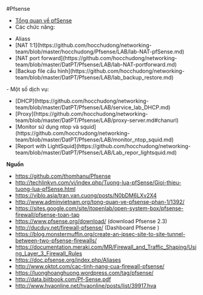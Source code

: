 #Pfsense

- [Tổng quan về pfSense](https://github.com/hocchudong/networking-team/blob/master/DatPT/Pfsense/overveiw.md)
- Các chức năng: 
 <ul>
  <li>Aliass</li>
  <li>[NAT 1:1](https://github.com/hocchudong/networking-team/blob/master/hocchudong/Pfsense/LAB/lab-NAT-pfSense.md)</li>
  <li>[NAT port forward](https://github.com/hocchudong/networking-team/blob/master/DatPT/Pfsense/LAB/lab-NAT-portforward.md)</li>
  <li>[Backup file cấu hình](https://github.com/hocchudong/networking-team/blob/master/DatPT/Pfsense/LAB/lab_backup_restore.md)</li>
 </ul>
- Một số dịch vụ:
 <ul>
  <li>[DHCP](https://github.com/hocchudong/networking-team/blob/master/DatPT/Pfsense/LAB/service_lab_DHCP.md)</li>
  <li>[Proxy](https://github.com/hocchudong/networking-team/blob/master/DatPT/Pfsense/LAB/proxy-server.md#chanurl)</li>
  <li>[Monitor sử dụng ntop và squid](https://github.com/hocchudong/networking-team/blob/master/DatPT/Pfsense/LAB/monitor_ntop_squid.md)</li>
  <li>[Report with LightSquid](https://github.com/hocchudong/networking-team/blob/master/DatPT/Pfsense/LAB/Lab_repor_lightsquid.md)</li>
 </ul>

**Nguồn**

-  https://github.com/thomhanu/Pfsense
- http://techlinkvn.com/vi/index.php/Tuong-lua-pfSense/Gioi-thieu-tuong-lua-pfSense.html
- https://viblo.asia/tran.van.cuong/posts/N0bDM6LXv2X4
- http://www.adminvietnam.org/tong-quan-ve-pfsense-phan-1/1392/
- https://sites.google.com/site/itopenlab/open-system-box/pfsense-firewall/pfsense-toan-tap
- https://www.pfsense.org/download/ (download Pfsense 2.3)
- http://ducduy.net/firewall-pfsense/ (Dashboard Pfsense )
- https://blog.monstermuffin.org/create-an-ipsec-site-to-site-tunnel-between-two-pfsense-firewalls/ 
- https://documentation.meraki.com/MR/Firewall_and_Traffic_Shaping/Using_Layer_3_Firewall_Rules
- https://doc.pfsense.org/index.php/Aliases
- http://www.oktot.com/cac-tinh-nang-cua-firewall-pfsense/
- https://luonghoanghuong.wordpress.com/tag/pfsense/
- http://data.biitbook.com/Pf-Sense.pdf
- http://www.hvaonline.net/hvaonline/posts/list/39917.hva